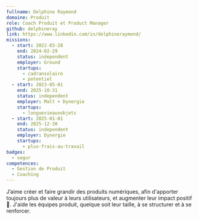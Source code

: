 ```yaml
---
fullname: Delphine Raymond
domaine: Produit
role: Coach Produit et Product Manager
github: delphineray
link: https://www.linkedin.com/in/delphineraymond/
missions:
  - start: 2022-03-28
    end: 2024-02-29
    status: independent
    employer: Ground
    startups:
      - cadransolaire
      - potentiel
  - start: 2023-05-01
    end: 2025-10-31
    status: independent
    employer: Malt + Dynergie
    startups:
      - longuevieauxobjets
  - start: 2025-01-01
    end: 2025-12-30
    status: independent
    employer: Dynergie
    startups:
      - plus-frais-au-travail
badges:
  - segur
competences:
  - Gestion de Produit
  - Coaching
---
```

J’aime créer et faire grandir des produits numériques, afin d'apporter toujours plus de valeur à leurs utilisateurs, et augmenter leur impact positif 🌳.
J'aide les équipes produit, quelque soit leur taille, à se structurer et à se renforcer.